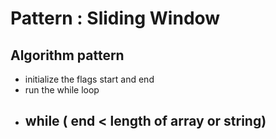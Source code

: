 # Pattern : Sliding Window

## Algorithm pattern

- initialize the flags start and end
- run the while loop
- while ( end < length of array or string)
  - 